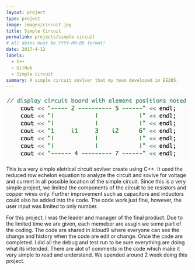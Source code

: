 ```yaml
---
layout: project
type: project
image: images/circuit.jpg
title: Simple Circuit
permalink: projects/simple circuit
# All dates must be YYYY-MM-DD format!
date: 2017-4-12
labels:
  - C++
  - GitHub
  - Simple circuit 
summary: A simple circuit sovlver that my team developed in EE205.
---
```


<img class="ui medium right floated rounded image" src="../images/simple circuit.png">

This is a very simple eletrical circuit sovlver create using C++. It used the reduced row echelon equation to analyze the circuit and sovlve for voltage and current in all possible location of the simple circuit. Since this is a very simple project, we limited the components of the circuit to be resistors and copper wires only. Further improvement such as capacitors and inductors could also be added into the code. The code work just fine, however, the user input was limited to only number.  

For this project, I was the leader and manager of the final product. Due to the limited time we are given, each memeber are assgin we some part of the coding. The code are shared in icloud9 where everyone can see the change and history when the code are edit or change. Once the code are completed. I did all the debug and test run to be sure everything are doing what its intended. There are alot of comments in the code which make it very simple to read and understand. We spended around 2 week doing this project. 

